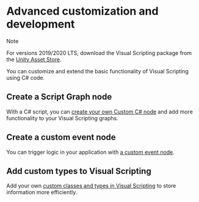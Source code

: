 # Advanced customization and development

> [!NOTE]
> For versions 2019/2020 LTS, download the Visual Scripting package from
> the [Unity Asset Store](https://assetstore.unity.com/packages/tools/visual-bolt-163802).

You can customize and extend the basic functionality of Visual Scripting using C# code.

## Create a Script Graph node

With a C# script, you can [create your own Custom C# node](vs-create-custom-node.md) and add more functionality to your
Visual Scripting graphs.

## Create a custom event node

You can trigger logic in your application with [a custom event node](vs-create-own-custom-event-node.md).

## Add custom types to Visual Scripting

Add your own [custom classes and types in Visual Scripting](vs-custom-types.md) to store information more efficiently. 